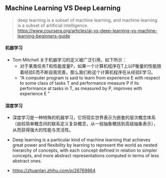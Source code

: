 ## Machine Learning VS Deep Learning
> deep learning is a subset of machine learning, and machine learning is a subset of artificial intelligence.
> https://www.coursera.org/articles/ai-vs-deep-learning-vs-machine-learning-beginners-guide

#### 机器学习
- Tom Mitchell 关于机器学习的定义被广泛引用，如下所示：
	- 对于某类任务T和性能度量P，如果一个计算机程序在T上以P衡量的性能随着经验E而不断自我完善，那么我们称这个计算机程序在从经验E学习。
	- “A computer program is said to learn from experience E with respect to some class of tasks T and performance measure P if its performance at tasks in T, as measured by P, improves with experience E ”
#### 深度学习
- 深度学习是一种特殊的机器学习，它将现实世界表示为嵌套的层次概念体系（由较简单概念间的联系定义复杂概念，从一般抽象概括到高级抽象表示），从而获得强大的性能与灵活性。
- Deep learning is a particular kind of machine learning that achieves great power and flexibility by learning to represent the world as nested hierarchy of concepts, with each concept defined in relation to simpler concepts, and more abstract representations computed in terms of less abstract ones.

- https://zhuanlan.zhihu.com/p/26769864